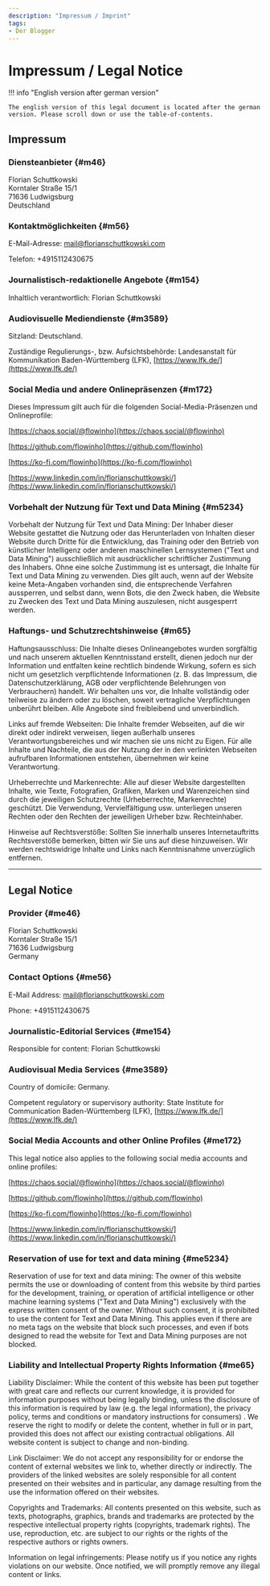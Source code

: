 ```yaml
---
description: "Impressum / Imprint"
tags:
- Der Blogger
---
```


# Impressum / Legal Notice

!!! info "English version after german version"

    The english version of this legal document is located after the german version. Please scroll down or use the table-of-contents.

## Impressum 

### Diensteanbieter {#m46}

Florian Schuttkowski  
Korntaler Straße 15/1  
71636 Ludwigsburg  
Deutschland

### Kontaktmöglichkeiten {#m56}

E-Mail-Adresse: [mail@florianschuttkowski.com](mailto:mail@florianschuttkowski.com)

Telefon: +4915112430675

### Journalistisch-redaktionelle Angebote {#m154}

Inhaltlich verantwortlich: Florian Schuttkowski

### Audiovisuelle Mediendienste {#m3589}

Sitzland: Deutschland.

Zuständige Regulierungs-, bzw. Aufsichtsbehörde: Landesanstalt für Kommunikation Baden-Württemberg (LFK), [https://www.lfk.de/](https://www.lfk.de/)

### Social Media und andere Onlinepräsenzen {#m172}

Dieses Impressum gilt auch für die folgenden Social-Media-Präsenzen und Onlineprofile:

[https://chaos.social/@flowinho](https://chaos.social/@flowinho)

[https://github.com/flowinho](https://github.com/flowinho)

[https://ko-fi.com/flowinho](https://ko-fi.com/flowinho)

[https://www.linkedin.com/in/florianschuttkowski/](https://www.linkedin.com/in/florianschuttkowski/)

### Vorbehalt der Nutzung für Text und Data Mining {#m5234}

Vorbehalt der Nutzung für Text und Data Mining: Der Inhaber dieser Website gestattet die Nutzung oder das Herunterladen von Inhalten dieser Website durch Dritte für die Entwicklung, das Training oder den Betrieb von künstlicher Intelligenz oder anderen maschinellen Lernsystemen ("Text und Data Mining") ausschließlich mit ausdrücklicher schriftlicher Zustimmung des Inhabers. Ohne eine solche Zustimmung ist es untersagt, die Inhalte für Text und Data Mining zu verwenden. Dies gilt auch, wenn auf der Website keine Meta-Angaben vorhanden sind, die entsprechende Verfahren aussperren, und selbst dann, wenn Bots, die den Zweck haben, die Website zu Zwecken des Text und Data Mining auszulesen, nicht ausgesperrt werden.

### Haftungs- und Schutzrechtshinweise {#m65}

Haftungsausschluss: Die Inhalte dieses Onlineangebotes wurden sorgfältig und nach unserem aktuellen Kenntnisstand erstellt, dienen jedoch nur der Information und entfalten keine rechtlich bindende Wirkung, sofern es sich nicht um gesetzlich verpflichtende Informationen (z. B. das Impressum, die Datenschutzerklärung, AGB oder verpflichtende Belehrungen von Verbrauchern) handelt. Wir behalten uns vor, die Inhalte vollständig oder teilweise zu ändern oder zu löschen, soweit vertragliche Verpflichtungen unberührt bleiben. Alle Angebote sind freibleibend und unverbindlich.

Links auf fremde Webseiten: Die Inhalte fremder Webseiten, auf die wir direkt oder indirekt verweisen, liegen außerhalb unseres Verantwortungsbereiches und wir machen sie uns nicht zu Eigen. Für alle Inhalte und Nachteile, die aus der Nutzung der in den verlinkten Webseiten aufrufbaren Informationen entstehen, übernehmen wir keine Verantwortung.

Urheberrechte und Markenrechte: Alle auf dieser Website dargestellten Inhalte, wie Texte, Fotografien, Grafiken, Marken und Warenzeichen sind durch die jeweiligen Schutzrechte (Urheberrechte, Markenrechte) geschützt. Die Verwendung, Vervielfältigung usw. unterliegen unseren Rechten oder den Rechten der jeweiligen Urheber bzw. Rechteinhaber.

Hinweise auf Rechtsverstöße: Sollten Sie innerhalb unseres Internetauftritts Rechtsverstöße bemerken, bitten wir Sie uns auf diese hinzuweisen. Wir werden rechtswidrige Inhalte und Links nach Kenntnisnahme unverzüglich entfernen.

---

## Legal Notice

### Provider {#me46}

Florian Schuttkowski  
Korntaler Straße 15/1  
71636 Ludwigsburg  
Germany  

### Contact Options {#me56}

E-Mail Address: [mail@florianschuttkowski.com](mailto:mail@florianschuttkowski.com)

Phone: +4915112430675

### Journalistic-Editorial Services {#me154}

Responsible for content: Florian Schuttkowski

### Audiovisual Media Services {#me3589}

Country of domicile: Germany.

Competent regulatory or supervisory authority: State Institute for Communication Baden-Württemberg (LFK), [https://www.lfk.de/](https://www.lfk.de/)

### Social Media Accounts and other Online Profiles {#me172}

This legal notice also applies to the following social media accounts and online profiles:

[https://chaos.social/@flowinho](https://chaos.social/@flowinho)

[https://github.com/flowinho](https://github.com/flowinho)

[https://ko-fi.com/flowinho](https://ko-fi.com/flowinho)

[https://www.linkedin.com/in/florianschuttkowski/](https://www.linkedin.com/in/florianschuttkowski/)

### Reservation of use for text and data mining {#me5234}

Reservation of use for text and data mining: The owner of this website permits the use or downloading of content from this website by third parties for the development, training, or operation of artificial intelligence or other machine learning systems ("Text and Data Mining") exclusively with the express written consent of the owner. Without such consent, it is prohibited to use the content for Text and Data Mining. This applies even if there are no meta tags on the website that block such processes, and even if bots designed to read the website for Text and Data Mining purposes are not blocked.

### Liability and Intellectual Property Rights Information {#me65}

Liability Disclaimer: While the content of this website has been put together with great care and reflects our current knowledge, it is provided for information purposes without being legally binding, unless the disclosure of this information is required by law (e.g. the legal information), the privacy policy, terms and conditions or mandatory instructions for consumers) . We reserve the right to modify or delete the content, whether in full or in part, provided this does not affect our existing contractual obligations. All website content is subject to change and non-binding.

Link Disclaimer: We do not accept any responsibility for or endorse the content of external websites we link to, whether directly or indirectly. The providers of the linked websites are solely responsible for all content presented on their websites and in particular, any damage resulting from the use the information offered on their websites.

Copyrights and Trademarks: All contents presented on this website, such as texts, photographs, graphics, brands and trademarks are protected by the respective intellectual property rights (copyrights, trademark rights). The use, reproduction, etc. are subject to our rights or the rights of the respective authors or rights owners.

Information on legal infringements: Please notify us if you notice any rights violations on our website. Once notified, we will promptly remove any illegal content or links.
